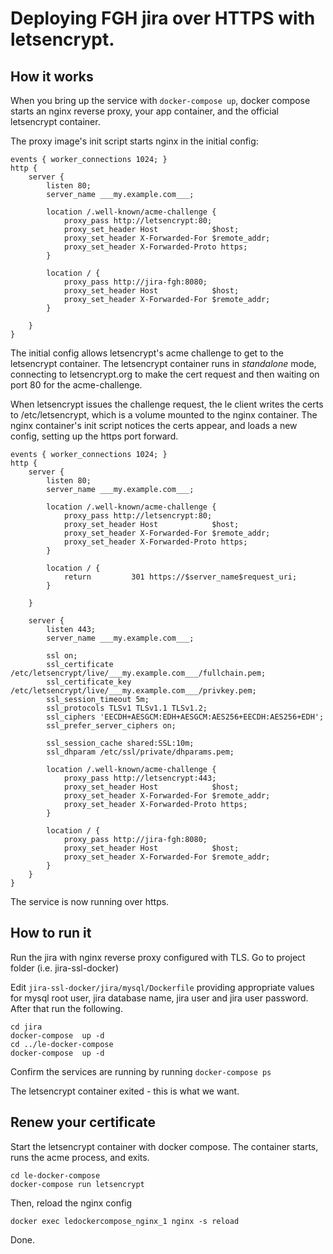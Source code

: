 # Deploying FGH jira over HTTPS with letsencrypt.

## How it works

When you bring up the service with ```docker-compose up```, docker compose starts an nginx reverse proxy, your app container, and the official letsencrypt container.

The proxy image's init script starts nginx in the initial config:


```nginx
events { worker_connections 1024; }
http {
	server {
		listen 80;
		server_name ___my.example.com___;

		location /.well-known/acme-challenge {
			proxy_pass http://letsencrypt:80;
			proxy_set_header Host            $host;
			proxy_set_header X-Forwarded-For $remote_addr;
			proxy_set_header X-Forwarded-Proto https;
		}

		location / {
			proxy_pass http://jira-fgh:8080;
			proxy_set_header Host            $host;
			proxy_set_header X-Forwarded-For $remote_addr;
		}

	}
}
```

The initial config allows letsencrypt's acme challenge to get to the letsencrypt container. The letsencrypt container runs in _standalone_ mode, connecting to letsencrypt.org to make the cert request and then waiting on port 80 for the acme-challenge.

When letsencrypt issues the challenge request, the le client writes the certs to /etc/letsencrypt, which is a volume mounted to the nginx container. The nginx container's init script notices the certs appear, and loads a new config, setting up the https port forward.

```nginx
events { worker_connections 1024; }
http {
	server {
		listen 80;
		server_name ___my.example.com___;

		location /.well-known/acme-challenge {
			proxy_pass http://letsencrypt:80;
			proxy_set_header Host            $host;
			proxy_set_header X-Forwarded-For $remote_addr;
			proxy_set_header X-Forwarded-Proto https;
		}

		location / {
			return         301 https://$server_name$request_uri;
		}

	}

	server {
		listen 443;
		server_name ___my.example.com___;

		ssl on;
		ssl_certificate /etc/letsencrypt/live/___my.example.com___/fullchain.pem;
		ssl_certificate_key /etc/letsencrypt/live/___my.example.com___/privkey.pem;
		ssl_session_timeout 5m;
		ssl_protocols TLSv1 TLSv1.1 TLSv1.2;
		ssl_ciphers 'EECDH+AESGCM:EDH+AESGCM:AES256+EECDH:AES256+EDH';
		ssl_prefer_server_ciphers on;

		ssl_session_cache shared:SSL:10m;
		ssl_dhparam /etc/ssl/private/dhparams.pem;

		location /.well-known/acme-challenge {
			proxy_pass http://letsencrypt:443;
			proxy_set_header Host            $host;
			proxy_set_header X-Forwarded-For $remote_addr;
			proxy_set_header X-Forwarded-Proto https;
		}

		location / {
			proxy_pass http://jira-fgh:8080;
			proxy_set_header Host            $host;
			proxy_set_header X-Forwarded-For $remote_addr;
		}
	}
}
```

The service is now running over https.

## How to run it
Run the jira with nginx reverse proxy configured with TLS. Go to project folder
(i.e. jira-ssl-docker)

Edit `jira-ssl-docker/jira/mysql/Dockerfile` providing appropriate values for
mysql root user, jira database name, jira user and jira user password.
After that run the following.

```
cd jira
docker-compose  up -d
cd ../le-docker-compose
docker-compose  up -d
```

Confirm the services are running by running `docker-compose ps`

The letsencrypt container exited - this is what we want.

## Renew your certificate

Start the letsencrypt container with docker compose. The container starts, runs the acme process, and exits.

```
cd le-docker-compose
docker-compose run letsencrypt
```

Then, reload the nginx config

```
docker exec ledockercompose_nginx_1 nginx -s reload
```

Done.
